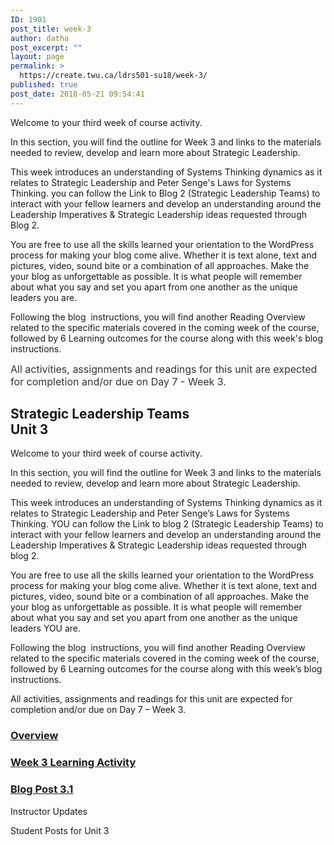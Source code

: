 ```yaml
---
ID: 1901
post_title: week-3
author: datha
post_excerpt: ""
layout: page
permalink: >
  https://create.twu.ca/ldrs501-su18/week-3/
published: true
post_date: 2018-05-21 09:54:41
---
```

Welcome to your third week of course activity.

In this section, you will find the outline for Week 3 and links to the materials needed to review, develop and learn more about Strategic Leadership.

This week introduces an understanding of Systems Thinking dynamics as it relates to Strategic Leadership and Peter Senge's Laws for Systems Thinking. you can follow the Link to Blog 2 (Strategic Leadership Teams) to interact with your fellow learners and develop an understanding around the Leadership Imperatives &amp; Strategic Leadership ideas requested through Blog 2.

You are free to use all the skills learned your orientation to the WordPress process for making your blog come alive. Whether it is text alone, text and pictures, video, sound bite or a combination of all approaches. Make the your blog as unforgettable as possible. It is what people will remember about what you say and set you apart from one another as the unique leaders you are.

Following the blog  instructions, you will find another Reading Overview related to the specific materials covered in the coming week of the course, followed by 6 Learning outcomes for the course along with this week's blog instructions.

<span style="float: none;background-color: transparent;color: #333333;cursor: text;font-family: -apple-system,BlinkMacSystemFont,'Segoe UI',Roboto,Oxygen-Sans,Ubuntu,Cantarell,'Helvetica Neue',sans-serif;font-size: 16px;font-style: normal;font-variant: normal;font-weight: 400;letter-spacing: normal;text-align: left;text-decoration: none;text-indent: 0px">All activities, assignments and readings for this unit are expected for completion and/or due on Day 7 - Week 3.</span>

<!--themify_builder_static--><h2>Strategic Leadership Teams<br/>Unit 3</h2>
 <p>Welcome to your third week of course activity.</p><p>In this section, you will find the outline for Week 3 and links to the materials needed to review, develop and learn more about Strategic Leadership.</p><p>This week introduces an understanding of Systems Thinking dynamics as it relates to Strategic Leadership and Peter Senge&#8217;s Laws for Systems Thinking. YOU can follow the Link to blog 2 (Strategic Leadership Teams) to interact with your fellow learners and develop an understanding around the Leadership Imperatives &#038; Strategic Leadership ideas requested through blog 2.</p><p>You are free to use all the skills learned your orientation to the WordPress process for making your blog come alive. Whether it is text alone, text and pictures, video, sound bite or a combination of all approaches. Make the your blog as unforgettable as possible. It is what people will remember about what you say and set you apart from one another as the unique leaders YOU are.</p><p>Following the blog  instructions, you will find another Reading Overview related to the specific materials covered in the coming week of the course, followed by 6 Learning outcomes for the course along with this week&#8217;s blog instructions.</p><p>All activities, assignments and readings for this unit are expected for completion and/or due on Day 7 &#8211; Week 3.</p>
 
 <a href="https://create.twu.ca/ldrs501-su18/unit-3/" > 
 
 </a> 
 <h3><a href="https://create.twu.ca/ldrs501-su18/unit-3/">Overview</a></h3> 
 
 
 <a href="https://create.twu.ca/ldrs501-su18/unit-3-learning-activities/" > 
 
 </a> 
 <h3><a href="https://create.twu.ca/ldrs501-su18/unit-3-learning-activities/">Week 3 Learning Activity</a></h3> 
 
 
 <a href="https://create.twu.ca/ldrs501-su18/week-3-post-3-1/" > 
 
 </a> 
 <h3><a href="https://create.twu.ca/ldrs501-su18/week-3-post-3-1/">Blog Post 3.1</a></h3> 
 
 
 Instructor Updates 
 
 Student Posts for Unit 3<!--/themify_builder_static-->